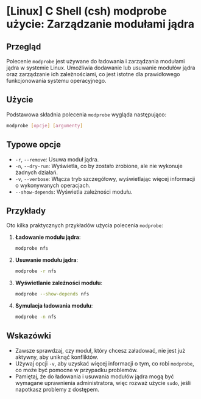 # [Linux] C Shell (csh) modprobe użycie: Zarządzanie modułami jądra

## Przegląd
Polecenie `modprobe` jest używane do ładowania i zarządzania modułami jądra w systemie Linux. Umożliwia dodawanie lub usuwanie modułów jądra oraz zarządzanie ich zależnościami, co jest istotne dla prawidłowego funkcjonowania systemu operacyjnego.

## Użycie
Podstawowa składnia polecenia `modprobe` wygląda następująco:

```bash
modprobe [opcje] [argumenty]
```

## Typowe opcje
- `-r`, `--remove`: Usuwa moduł jądra.
- `-n`, `--dry-run`: Wyświetla, co by zostało zrobione, ale nie wykonuje żadnych działań.
- `-v`, `--verbose`: Włącza tryb szczegółowy, wyświetlając więcej informacji o wykonywanych operacjach.
- `--show-depends`: Wyświetla zależności modułu.

## Przykłady
Oto kilka praktycznych przykładów użycia polecenia `modprobe`:

1. **Ładowanie modułu jądra**:
   ```bash
   modprobe nfs
   ```

2. **Usuwanie modułu jądra**:
   ```bash
   modprobe -r nfs
   ```

3. **Wyświetlanie zależności modułu**:
   ```bash
   modprobe --show-depends nfs
   ```

4. **Symulacja ładowania modułu**:
   ```bash
   modprobe -n nfs
   ```

## Wskazówki
- Zawsze sprawdzaj, czy moduł, który chcesz załadować, nie jest już aktywny, aby uniknąć konfliktów.
- Używaj opcji `-v`, aby uzyskać więcej informacji o tym, co robi `modprobe`, co może być pomocne w przypadku problemów.
- Pamiętaj, że do ładowania i usuwania modułów jądra mogą być wymagane uprawnienia administratora, więc rozważ użycie `sudo`, jeśli napotkasz problemy z dostępem.